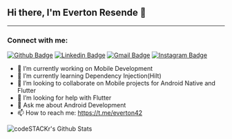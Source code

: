 ## Hi there, I'm Everton Resende 👋



---
### Connect with me:

[![Github Badge](https://img.shields.io/badge/-Github-000?style=flat-square&logo=Github&logoColor=white&link=https://github.com/everton4292)](https://github.com/everton4292)
[![Linkedin Badge](https://img.shields.io/badge/-LinkedIn-blue?style=flat-square&logo=Linkedin&logoColor=white&link=https://www.linkedin.com/in/everton-rodrigues-64a14b3a/)](https://www.linkedin.com/in/everton-rodrigues-64a14b3a/)
[![Gmail Badge](https://img.shields.io/badge/-Gmail-c14438?style=flat-square&logo=Gmail&logoColor=white&link=mailto:rebeccamanzi@gmail.com)](mailto:ecoresende@gmail.com)
[![Instagram Badge](https://img.shields.io/badge/-Instagram-C13584?style=flat-square&labelColor=C13584&logo=instagram&logoColor=white&link=https://www.instagram.com/codepwr/)](https://www.instagram.com/echoes42/)


- 🔭 I’m currently working on Mobile Development
- 🌱 I’m currently learning Dependency Injection(Hilt) 
- 👯 I’m looking to collaborate on Mobile projects for Android Native and Flutter
- 🤔 I’m looking for help with Flutter
- 💬 Ask me about Android Development
- 📫 How to reach me: https://t.me/everton42

<img align="left" alt="codeSTACKr's Github Stats" src="https://github-readme-stats.vercel.app/api?username=everton4292&show_icons=true&hide_border=true"/>




